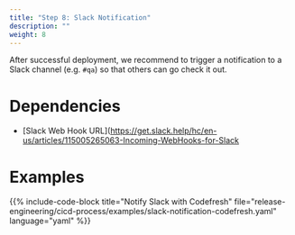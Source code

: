 ```yaml
---
title: "Step 8: Slack Notification"
description: ""
weight: 8
---
```


After successful deployment, we recommend to trigger a notification to a Slack channel (e.g. `#qa`) so that others can go check it out.

# Dependencies

* [Slack Web Hook URL](https://get.slack.help/hc/en-us/articles/115005265063-Incoming-WebHooks-for-Slack

# Examples

{{% include-code-block title="Notify Slack with Codefresh" file="release-engineering/cicd-process/examples/slack-notification-codefresh.yaml" language="yaml" %}}
